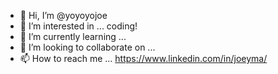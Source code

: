 - 👋 Hi, I’m @yoyoyojoe
- 👀 I’m interested in ... coding!
- 🌱 I’m currently learning ... 
- 💞️ I’m looking to collaborate on ...
- 📫 How to reach me ... https://www.linkedin.com/in/joeyma/

<!---
yoyoyojoe/yoyoyojoe is a ✨ special ✨ repository because its `README.md` (this file) appears on your GitHub profile.
You can click the Preview link to take a look at your changes.
--->

